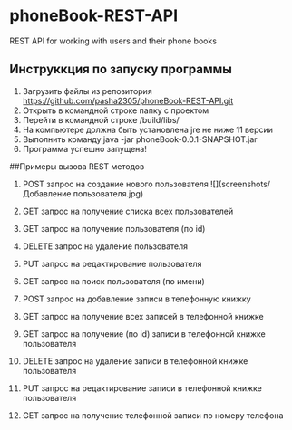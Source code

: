 # phoneBook-REST-API
 REST API for working with users and their phone books

## Инструккция по запуску программы

1. Загрузить файлы из репозитория https://github.com/pasha2305/phoneBook-REST-API.git
2. Открыть в командной строке папку с проектом 
3. Перейти в командной строке /build/libs/
4. На компьютере должна быть установлена jre не ниже 11 версии
5. Выполнить команду java -jar phoneBook-0.0.1-SNAPSHOT.jar
6. Программа успешно запущена!


##Примеры вызова REST методов

1.	POST запрос на создание нового пользователя 
![](screenshots/Добавление пользователя.jpg)

2.	GET запрос на получение списка всех пользователей


3.	GET запрос на получение пользователя (по id)


4.	DELETE запрос на удаление пользователя


5.	PUT запрос на редактирование пользователя


6.  GET запрос на поиск пользователя (по имени)


7.	POST запрос на добавление записи в телефонную книжку


8.	GET запрос на получение всех записей в телефонной книжке


9.	GET запрос на получение (по id) записи в телефонной книжке пользователя


10. DELETE запрос на удаление записи в телефонной книжке пользователя


11. PUT запрос на редактирование записи в телефонной книжке пользователя


12. GET запрос на получение телефонной записи по номеру телефона
